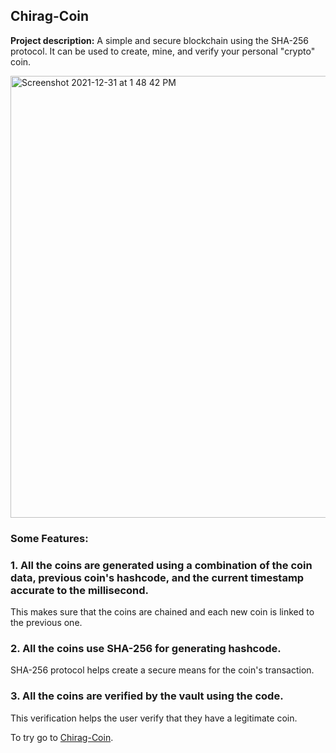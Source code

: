 ## Chirag-Coin

**Project description:** A simple and secure blockchain using the SHA-256 protocol. It can be used to create, mine, and verify your personal "crypto" coin.

<img width="707" alt="Screenshot 2021-12-31 at 1 48 42 PM" src="https://user-images.githubusercontent.com/64469853/147845242-cc475844-d6eb-4b04-834f-24ab61501b5d.png">


### Some Features:

### 1. All the coins are generated using a combination of the coin data, previous coin's hashcode, and the current timestamp accurate to the millisecond.

This makes sure that the coins are chained and each new coin is linked to the previous one.

### 2. All the coins use SHA-256 for generating hashcode.

SHA-256 protocol helps create a secure means for the coin's transaction.

### 3. All the coins are verified by the vault using the code. 

This verification helps the user verify that they have a legitimate coin. 

To try go to [Chirag-Coin](https://github.com/Chirag-Bhardwaj/Chirag-Coin).
